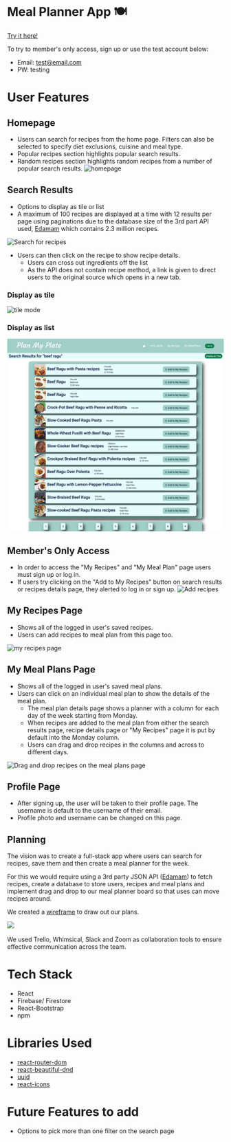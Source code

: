 # Meal Planner App :plate_with_cutlery:
[Try it here!](planmyplate.netlify.app/)

To try to member's only access, sign up or use the test account below: 
- Email: test@email.com
- PW: testing

# User Features
## Homepage
- Users can search for recipes from the home page. Filters can also be selected to specify diet exclusions, cuisine and meal type. 
- Popular recipes section highlights popular search results. 
- Random recipes section highlights random recipes from a number of popular search results.
![homepage](/public/readme/homepage.png)

## Search Results 
- Options to display as tile or list
- A maximum of 100 recipes are displayed at a time with 12 results per page using paginations due to the database size of the 3rd part API used, [Edamam](https://www.edamam.com/) which contains 2.3 million recipes. 

![Search for recipes](/public/readme/search.gif)
- Users can then click on the recipe to show recipe details. 
    - Users can cross out ingredients off the list 
    - As the API does not contain recipe method, a link is given to direct users to the original source which opens in a new tab.

### Display as tile
![tile mode](/public/readme/tile-mode.png)

### Display as list
![list mode](/public/readme/list-mode.png)


## Member's Only Access
- In order to access the "My Recipes" and "My Meal Plan" page users must sign up or log in. 
- If users try clicking on the "Add to My Recipes" button on search results or recipes details page, they alerted to log in or sign up. 
![Add recipes](/public/readme/add_recipe.gif)

## My Recipes Page
- Shows all of the logged in user's saved recipes. 
- Users can add recipes to meal plan from this page too. 

![my recipes page](/public/readme/my_recipes.png)

## My Meal Plans Page 
- Shows all of the logged in user's saved meal plans. 
- Users can click on an individual meal plan to show the details of the meal plan. 
    - The meal plan details page shows a planner with a column for each day of the week starting from Monday. 
    - When recipes are added to the meal plan from either the search results page, recipe details page or "My Recipes" page it is put by default into the Monday column.
    - Users can drag and drop recipes in the columns and across to different days. 

![Drag and drop recipes on the meal plans page](/public/readme/dnd.gif)

## Profile Page
- After signing up, the user will be taken to their profile page. The username is default to the username of their email. 
- Profile photo and username can be changed on this page. 

## Planning 

The vision was to create a full-stack app where users can search for recipes, save them and then create a meal planner for the week. 

For this we would require using a 3rd party JSON API ([Edamam](https://www.edamam.com/)) to fetch recipes, create a database to store users, recipes and meal plans and implement drag and drop to our meal planner board so that uses can move recipes around. 

We created a [wireframe](https://whimsical.com/seir63-meal-planner-app-NqDdWC24RS4W12V1d8fYeM) to draw out our plans. 

![](/public/readme/Wireframe.png)

We used Trello, Whimsical, Slack and Zoom as collaboration tools to ensure effective communication across the team.

# Tech Stack 
- React
- Firebase/ Firestore
- React-Bootstrap
- npm 

# Libraries Used 
- [react-router-dom](https://reactrouter.com/en/main) 
- [react-beautiful-dnd](https://github.com/atlassian/react-beautiful-dnd) 
- [uuid](https://www.npmjs.com/package/uuid)
- [react-icons](https://react-icons.github.io/react-icons)

# Future Features to add 
- Options to pick more than one filter on the search page